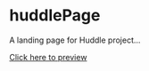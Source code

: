 # huddlePage
A landing page for Huddle project...

<a href="https://videlleudeh.github.io/huddlePage/">Click here to preview</a>

